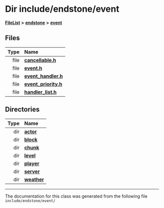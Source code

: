 

# Dir include/endstone/event



[**FileList**](files.md) **>** [**endstone**](dir_6cf277b678674f97c7a2b6b3b2447b33.md) **>** [**event**](dir_f1d783c0ad83ee143d16e768ebca51c8.md)












## Files

| Type | Name |
| ---: | :--- |
| file | [**cancellable.h**](cancellable_8h.md) <br> |
| file | [**event.h**](event_8h.md) <br> |
| file | [**event\_handler.h**](event__handler_8h.md) <br> |
| file | [**event\_priority.h**](event__priority_8h.md) <br> |
| file | [**handler\_list.h**](handler__list_8h.md) <br> |


## Directories

| Type | Name |
| ---: | :--- |
| dir | [**actor**](dir_621c26b5fd4198aba66e7e31570ce44a.md) <br> |
| dir | [**block**](dir_992e9ad7dc69726476903ba283e33c71.md) <br> |
| dir | [**chunk**](dir_7eabd153c13720ffd29490c98a6f4dde.md) <br> |
| dir | [**level**](dir_9972879ee1a1ab85aef1f41c76fb712c.md) <br> |
| dir | [**player**](dir_7c05c37b25e9c9eccd9c63c2d313ba28.md) <br> |
| dir | [**server**](dir_77022909323d5ad872c4820a738a5429.md) <br> |
| dir | [**weather**](dir_7fcf87d2683114df01ea446fea23c187.md) <br> |

























































------------------------------
The documentation for this class was generated from the following file `include/endstone/event/`

